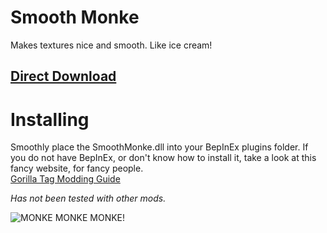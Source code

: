 # Smooth Monke
Makes textures nice and smooth. Like ice cream!
## [Direct Download](https://github.com/auralius-dev/SmoothMonke/releases/download/1.0.0/SmoothMonke.dll)
# Installing
Smoothly place the SmoothMonke.dll into your BepInEx plugins folder. If you do not have BepInEx, or don't know how to install it, take a look at this fancy website, for fancy people.\
[Gorilla Tag Modding Guide](https://gorillatagmodding.burrito.software/)

*Has not been tested with other mods.*

![MONKE MONKE MONKE!](https://raw.githubusercontent.com/auralius-dev/SmoothMonke/main/img/smooth_monke.jpg)